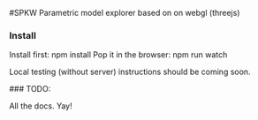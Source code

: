 #SPKW
Parametric model explorer based on on webgl (threejs)

### Install

Install first: npm install 
Pop it in the browser: npm run watch

Local testing (without server) instructions should be coming soon.

### TODO:

All the docs. Yay! 